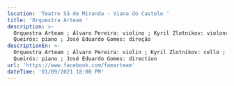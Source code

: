 ```yaml
---
location: 'Teatro Sá de Miranda - Viana do Castelo '
title: 'Orquestra Arteam '
description: >-
  Orquestra Arteam ; Álvaro Pereira: violino ; Kyril Zlotnikov: violoncelo ; Ana
  Queirós: piano ; José Eduardo Gomes: direção 
descriptionEn: >-
  Orquestra Arteam ; Álvaro Pereira: violin ; Kyril Zlotnikov: cello ; Ana
  Queirós: piano ; José Eduardo Gomes: direction
url: 'https://www.facebook.com/famarteam'
dateTime: '01/09/2021 18:00 PM'
---
```


